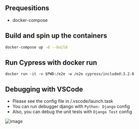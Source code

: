 ## Prequesitions

- docker-compose

## Build and spin up the containers

```bash
docker-compose up -d --build
```

## Run Cypress with docker run

```
docker run -it -v $PWD:/e2e -w /e2e cypress/included:3.2.0
```

## Debugging with VSCode

- Please see the config file in /.vscode/launch.task
- You can run debugger django with `Python: Django` config
- Also, you can debug the unit tests with `Django Test` config

![image](https://user-images.githubusercontent.com/40058076/174108506-a9b4a6b5-5443-48ef-b840-126f75e08b3e.png)
